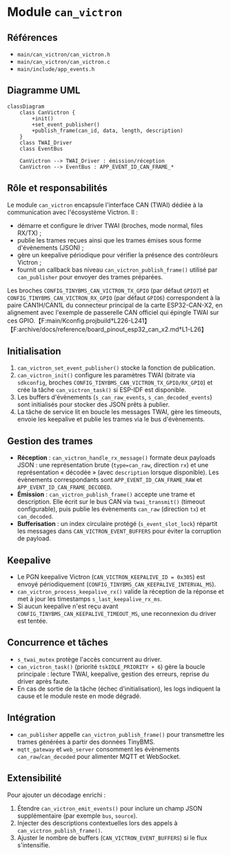 # Module `can_victron`

## Références
- `main/can_victron/can_victron.h`
- `main/can_victron/can_victron.c`
- `main/include/app_events.h`

## Diagramme UML
```mermaid
classDiagram
    class CanVictron {
        +init()
        +set_event_publisher()
        +publish_frame(can_id, data, length, description)
    }
    class TWAI_Driver
    class EventBus

    CanVictron --> TWAI_Driver : émission/réception
    CanVictron --> EventBus : APP_EVENT_ID_CAN_FRAME_*
```

## Rôle et responsabilités
Le module `can_victron` encapsule l'interface CAN (TWAI) dédiée à la communication avec l'écosystème Victron. Il :
- démarre et configure le driver TWAI (broches, mode normal, files RX/TX) ;
- publie les trames reçues ainsi que les trames émises sous forme d'évènements (JSON) ;
- gère un keepalive périodique pour vérifier la présence des contrôleurs Victron ;
- fournit un callback bas niveau `can_victron_publish_frame()` utilisé par `can_publisher` pour envoyer des trames préparées.

Les broches `CONFIG_TINYBMS_CAN_VICTRON_TX_GPIO` (par défaut `GPIO7`) et
`CONFIG_TINYBMS_CAN_VICTRON_RX_GPIO` (par défaut `GPIO6`) correspondent à
la paire CAN1H/CAN1L du connecteur principal de la carte ESP32-CAN-X2, en
alignement avec l'exemple de passerelle CAN officiel qui épingle TWAI sur
ces GPIO.【F:main/Kconfig.projbuild†L226-L241】【F:archive/docs/reference/board_pinout_esp32_can_x2.md†L1-L26】

## Initialisation
1. `can_victron_set_event_publisher()` stocke la fonction de publication.
2. `can_victron_init()` configure les paramètres TWAI (bitrate via `sdkconfig`, broches `CONFIG_TINYBMS_CAN_VICTRON_TX_GPIO/RX_GPIO`) et crée la tâche `can_victron_task()` si ESP-IDF est disponible.
3. Les buffers d'évènements (`s_can_raw_events`, `s_can_decoded_events`) sont initialisés pour stocker des JSON prêts à publier.
4. La tâche de service lit en boucle les messages TWAI, gère les timeouts, envoie les keepalive et publie les trames via le bus d'évènements.

## Gestion des trames
- **Réception** : `can_victron_handle_rx_message()` formate deux payloads JSON : une représentation brute (`type=can_raw`, direction `rx`) et une représentation « décodée » (avec `description` lorsque disponible). Les évènements correspondants sont `APP_EVENT_ID_CAN_FRAME_RAW` et `APP_EVENT_ID_CAN_FRAME_DECODED`.
- **Émission** : `can_victron_publish_frame()` accepte une trame et description. Elle écrit sur le bus CAN via `twai_transmit()` (timeout configurable), puis publie les évènements `can_raw` (direction `tx`) et `can_decoded`.
- **Bufferisation** : un index circulaire protégé (`s_event_slot_lock`) répartit les messages dans `CAN_VICTRON_EVENT_BUFFERS` pour éviter la corruption de payload.

## Keepalive
- Le PGN keepalive Victron (`CAN_VICTRON_KEEPALIVE_ID = 0x305`) est envoyé périodiquement (`CONFIG_TINYBMS_CAN_KEEPALIVE_INTERVAL_MS`).
- `can_victron_process_keepalive_rx()` valide la réception de la réponse et met à jour les timestamps `s_last_keepalive_rx_ms`.
- Si aucun keepalive n'est reçu avant `CONFIG_TINYBMS_CAN_KEEPALIVE_TIMEOUT_MS`, une reconnexion du driver est tentée.

## Concurrence et tâches
- `s_twai_mutex` protège l'accès concurrent au driver.
- `can_victron_task()` (priorité `tskIDLE_PRIORITY + 6`) gère la boucle principale : lecture TWAI, keepalive, gestion des erreurs, reprise du driver après faute.
- En cas de sortie de la tâche (échec d'initialisation), les logs indiquent la cause et le module reste en mode dégradé.

## Intégration
- `can_publisher` appelle `can_victron_publish_frame()` pour transmettre les trames générées à partir des données TinyBMS.
- `mqtt_gateway` et `web_server` consomment les évènements `can_raw`/`can_decoded` pour alimenter MQTT et WebSocket.

## Extensibilité
Pour ajouter un décodage enrichi :
1. Étendre `can_victron_emit_events()` pour inclure un champ JSON supplémentaire (par exemple `bus`, `source`).
2. Injecter des descriptions contextuelles lors des appels à `can_victron_publish_frame()`.
3. Ajuster le nombre de buffers (`CAN_VICTRON_EVENT_BUFFERS`) si le flux s'intensifie.

